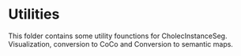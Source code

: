 # Utilities

This folder contains some utility founctions for CholecInstanceSeg. Visualization, conversion to CoCo and Conversion to semantic maps. 

